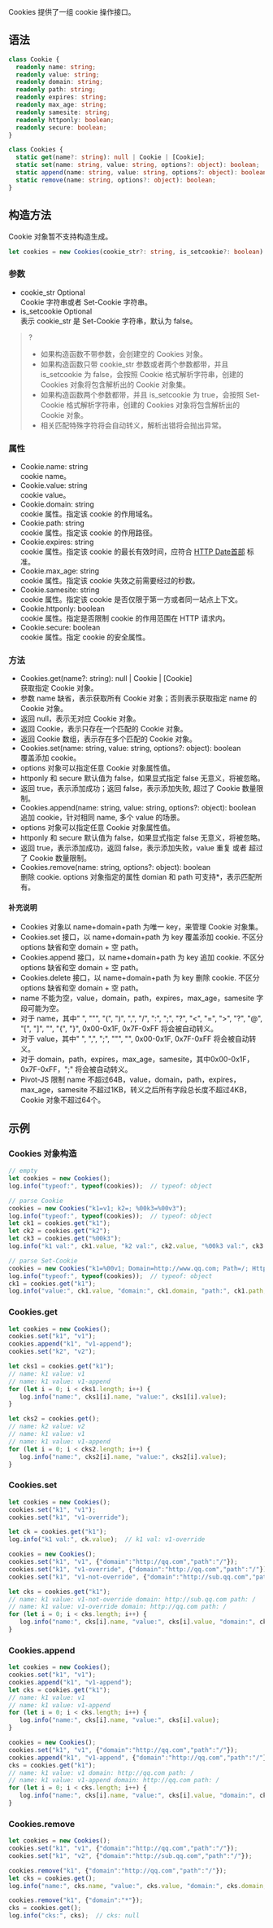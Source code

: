 Cookies 提供了一组 cookie 操作接口。

## 语法
```typescript
class Cookie {
  readonly name: string;
  readonly value: string;
  readonly domain: string;
  readonly path: string;
  readonly expires: string;
  readonly max_age: string;
  readonly samesite: string;
  readonly httponly: boolean;
  readonly secure: boolean;
}

class Cookies {
  static get(name?: string): null | Cookie | [Cookie];
  static set(name: string, value: string, options?: object): boolean;
  static append(name: string, value: string, options?: object): boolean;
  static remove(name: string, options?: object): boolean;
}
```

## 构造方法
Cookie 对象暂不支持构造生成。
```typescript
let cookies = new Cookies(cookie_str?: string, is_setcookie?: boolean)
```

### 参数
- cookie_str Optional<br>Cookie 字符串或者 Set-Cookie 字符串。
- is_setcookie Optional<br>表示 cookie_str 是 Set-Cookie 字符串，默认为 false。

>?
>- 如果构造函数不带参数，会创建空的 Cookies 对象。
>- 如果构造函数只带 cookie_str 参数或者两个参数都带，并且 is_setcookie 为 false，会按照 Cookie 格式解析字符串，创建的 Cookies 对象将包含解析出的 Cookie 对象集。
>- 如果构造函数两个参数都带，并且 is_setcookie 为 true，会按照 Set-Cookie 格式解析字符串，创建的 Cookies 对象将包含解析出的 Cookie 对象。
>- 相关匹配特殊字符将会自动转义，解析出错将会抛出异常。

### 属性
- Cookie.name: string<br>cookie name。
- Cookie.value: string<br>cookie value。
- Cookie.domain: string<br>cookie 属性。指定该 cookie 的作用域名。
- Cookie.path: string<br>cookie 属性。指定该 cookie 的作用路径。
- Cookie.expires: string<br>cookie 属性。指定该 cookie 的最长有效时间，应符合 [HTTP Date首部](https://developer.mozilla.org/zh-CN/docs/Web/HTTP/Headers/Date) 标准。
- Cookie.max_age: string<br>cookie 属性。指定该 cookie 失效之前需要经过的秒数。
- Cookie.samesite: string<br>cookie 属性。指定该 cookie 是否仅限于第一方或者同一站点上下文。
- Cookie.httponly: boolean<br>cookie 属性。指定是否限制 cookie 的作用范围在 HTTP 请求内。
- Cookie.secure: boolean<br>cookie 属性。指定 cookie 的安全属性。

### 方法
- Cookies.get(name?: string): null | Cookie | [Cookie]<br>获取指定 Cookie 对象。
 - 参数 name 缺省，表示获取所有 Cookie 对象；否则表示获取指定 name 的 Cookie 对象。
 - 返回 null，表示无对应 Cookie 对象。
 - 返回 Cookie，表示只存在一个匹配的 Cookie 对象。
 - 返回 Cookie 数组，表示存在多个匹配的 Cookie 对象。
- Cookies.set(name: string, value: string, options?: object): boolean<br>覆盖添加 cookie。 
 - options 对象可以指定任意 Cookie 对象属性值。 
 - httponly 和 secure 默认值为 false，如果显式指定 false 无意义，将被忽略。
 - 返回 true，表示添加成功；返回 false，表示添加失败, 超过了 Cookie 数量限制。
- Cookies.append(name: string, value: string, options?: object): boolean<br>追加 cookie，针对相同 name, 多个 value 的场景。
 - options 对象可以指定任意 Cookie 对象属性值。
 - httponly 和 secure 默认值为 false，如果显式指定 false 无意义，将被忽略。
 - 返回 true，表示添加成功，返回 false，表示添加失败，value 重复 或者 超过了 Cookie 数量限制。
- Cookies.remove(name: string, options?: object): boolean<br>删除 cookie. options 对象指定的属性 domian 和 path 可支持*，表示匹配所有。

#### 补充说明
- Cookies 对象以 name+domain+path 为唯一 key，来管理 Cookie 对象集。
- Cookies.set 接口，以 name+domain+path 为 key 覆盖添加 cookie. 不区分 options 缺省和空 domain + 空 path。
- Cookies.append 接口，以 name+domain+path 为 key 追加 cookie. 不区分 options 缺省和空 domain + 空 path。
- Cookies.delete 接口，以 name+domain+path 为 key 删除 cookie. 不区分 options 缺省和空 domain + 空 path。
- name 不能为空，value，domain，path，expires，max_age，samesite 字段可能为空。
- 对于 name，其中" ", """, "(", ")", ",", "/", ":", ";", "?", "<", "=", ">", "?", "@", "[", "]", "\", "{", "}", 0x00-0x1F, 0x7F-0xFF 将会被自动转义。
- 对于 value，其中" ", ",", ";", """, "\", 0x00-0x1F, 0x7F-0xFF 将会被自动转义。
- 对于 domain，path，expires，max_age，samesite，其中0x00-0x1F，0x7F-0xFF，";" 将会被自动转义。
- Pivot-JS 限制 name 不超过64B，value，domain，path，expires，max_age，samesite 不超过1KB，转义之后所有字段总长度不超过4KB，Cookie 对象不超过64个。


## 示例
### Cookies 对象构造
```js
// empty
let cookies = new Cookies();
log.info("typeof:", typeof(cookies));  // typeof: object

// parse Cookie
cookies = new Cookies("k1=v1; k2=; %00k3=%00v3");
log.info("typeof:", typeof(cookies));  // typeof: object
let ck1 = cookies.get("k1");
let ck2 = cookies.get("k2");
let ck3 = cookies.get("%00k3");
log.info("k1 val:", ck1.value, "k2 val:", ck2.value, "%00k3 val:", ck3.value);  // k1 val: v1 k2 val:  %00k3 val: %00v3

// parse Set-Cookie
cookies = new Cookies("k1=%00v1; Domain=http://www.qq.com; Path=/; HttpOnly", true);
log.info("typeof:", typeof(cookies));  // typeof: object
ck1 = cookies.get("k1");
log.info("value:", ck1.value, "domain:", ck1.domain, "path:", ck1.path, "httponly:", ck1.httponly);  // value: %00v1 domain: http://www.qq.com path: / httponly: true
```

### Cookies.get

```js
let cookies = new Cookies();
cookies.set("k1", "v1");
cookies.append("k1", "v1-append");
cookies.set("k2", "v2");

let cks1 = cookies.get("k1");
// name: k1 value: v1
// name: k1 value: v1-append
for (let i = 0; i < cks1.length; i++) {
   log.info("name:", cks1[i].name, "value:", cks1[i].value);
}

let cks2 = cookies.get();
// name: k2 value: v2
// name: k1 value: v1
// name: k1 value: v1-append
for (let i = 0; i < cks2.length; i++) {
   log.info("name:", cks2[i].name, "value:", cks2[i].value);
}
```

### Cookies.set

```js
let cookies = new Cookies();
cookies.set("k1", "v1");
cookies.set("k1", "v1-override");

let ck = cookies.get("k1");
log.info("k1 val:", ck.value);  // k1 val: v1-override

cookies = new Cookies();
cookies.set("k1", "v1", {"domain":"http://qq.com","path":"/"});
cookies.set("k1", "v1-override", {"domain":"http://qq.com","path":"/"});
cookies.set("k1", "v1-not-override", {"domain":"http://sub.qq.com","path":"/"});

let cks = cookies.get("k1");
// name: k1 value: v1-not-override domain: http://sub.qq.com path: /
// name: k1 value: v1-override domain: http://qq.com path: /
for (let i = 0; i < cks.length; i++) {
   log.info("name:", cks[i].name, "value:", cks[i].value, "domain:", cks[i].domain, "path:", cks[i].path);
}
```

### Cookies.append

```js
let cookies = new Cookies();
cookies.set("k1", "v1");
cookies.append("k1", "v1-append");
let cks = cookies.get("k1");
// name: k1 value: v1
// name: k1 value: v1-append
for (let i = 0; i < cks.length; i++) {
   log.info("name:", cks[i].name, "value:", cks[i].value);
}

cookies = new Cookies();
cookies.set("k1", "v1", {"domain":"http://qq.com","path":"/"});
cookies.append("k1", "v1-append", {"domain":"http://qq.com","path":"/"});
cks = cookies.get("k1");
// name: k1 value: v1 domain: http://qq.com path: /
// name: k1 value: v1-append domain: http://qq.com path: /
for (let i = 0; i < cks.length; i++) {
   log.info("name:", cks[i].name, "value:", cks[i].value, "domain:", cks[i].domain, "path:", cks[i].path);
}
```

### Cookies.remove

```js
let cookies = new Cookies();
cookies.set("k1", "v1", {"domain":"http://qq.com","path":"/"});
cookies.set("k1", "v2", {"domain":"http://sub.qq.com","path":"/"});

cookies.remove("k1", {"domain":"http://qq.com","path":"/"});
let cks = cookies.get();
log.info("name:", cks.name, "value:", cks.value, "domain:", cks.domain, "path:", cks.path);  // name: k1 value: v2 domain: http://sub.qq.com path: /

cookies.remove("k1", {"domain":"*"});
cks = cookies.get();
log.info("cks:", cks);  // cks: null
```
